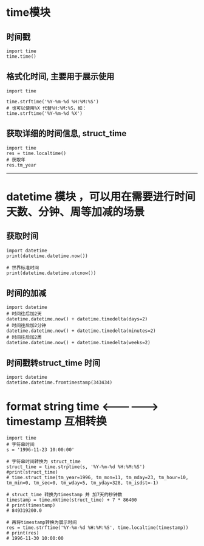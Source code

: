 # time模块

## 时间戳

```
import time
time.time()
```

## 格式化时间, 主要用于展示使用

```
import time

time.strftime('%Y-%m-%d %H:%M:%S')
# 也可以使用%X 代替%H:%M:%S，如：
time.strftime('%Y-%m-%d %X')
```

## 获取详细的时间信息, struct_time

```
import time
res = time.localtime()
# 获取年
res.tm_year
```

---

# datetime 模块 ，可以用在需要进行时间天数、分钟、周等加减的场景

## 获取时间

```
import datetime
print(datetime.datetime.now())

# 世界标准时间
print(datetime.datetime.utcnow())
```

## 时间的加减

```
import datetime
# 时间往后加2天
datetime.datetime.now() + datetime.timedelta(days=2)
# 时间往后加2分钟
datetime.datetime.now() + datetime.timedelta(minutes=2)
# 时间往后加2周
datetime.datetime.now() + datetime.timedelta(weeks=2)
```

## 时间戳转struct_time 时间

```
import datetime
datetime.datetime.fromtimestamp(343434)
```


# format string time  <------> timestamp 互相转换
```
import time
# 字符串时间
s = '1996-11-23 10:00:00'

# 字符串时间转换为 struct_time
struct_time = time.strptime(s, '%Y-%m-%d %H:%M:%S')
#print(struct_time)
# time.struct_time(tm_year=1996, tm_mon=11, tm_mday=23, tm_hour=10, tm_min=0, tm_sec=0, tm_wday=5, tm_yday=328, tm_isdst=-1)

# struct_time 转换为timestamp 并 加7天的秒钟数
timestamp = time.mktime(struct_time) + 7 * 86400
# print(timestamp)
# 849319200.0

# 再将timestamp转换为展示时间
res = time.strftime('%Y-%m-%d %H:%M:%S', time.localtime(timestamp))
# print(res)
# 1996-11-30 10:00:00
```
